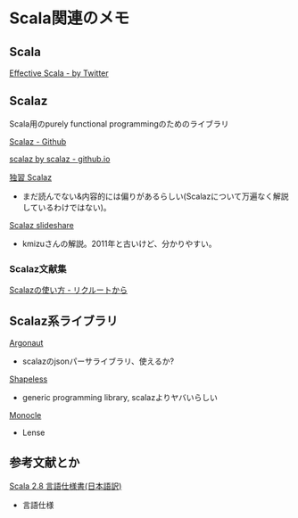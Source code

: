 # Scala関連のメモ

## Scala

[Effective Scala - by Twitter](http://twitter.github.io/effectivescala/index-ja.html)

## Scalaz

Scala用のpurely functional programmingのためのライブラリ

[Scalaz - Github](https://github.com/scalaz/scalaz)

[scalaz by scalaz - github.io](http://scalaz.github.io/scalaz/)

[独習 Scalaz](http://eed3si9n.com/learning-scalaz/ja/)

* まだ読んでない&内容的には偏りがあるらしい(Scalazについて万遍なく解説しているわけではない)。

[Scalaz slideshare](https://www.slideshare.net/kmizushima/scalaz)

* kmizuさんの解説。2011年と古いけど、分かりやすい。

### Scalaz文献集

[Scalazの使い方 - リクルートから](https://tech.recruit-mp.co.jp/server-side/post-2540/)


## Scalaz系ライブラリ

[Argonaut](https://github.com/argonaut-io/argonaut)

* scalazのjsonパーサライブラリ、使えるか?

[Shapeless](https://github.com/milessabin/shapeless)

* generic programming library, scalazよりヤバいらしい

[Monocle](https://github.com/julien-truffaut/Monocle)

* Lense

## 参考文献とか

[Scala 2.8 言語仕様書(日本語訳)](http://www.scala-lang.org/docu/files/LangSpec2.8-ja_JP.pdf)

* 言語仕様

